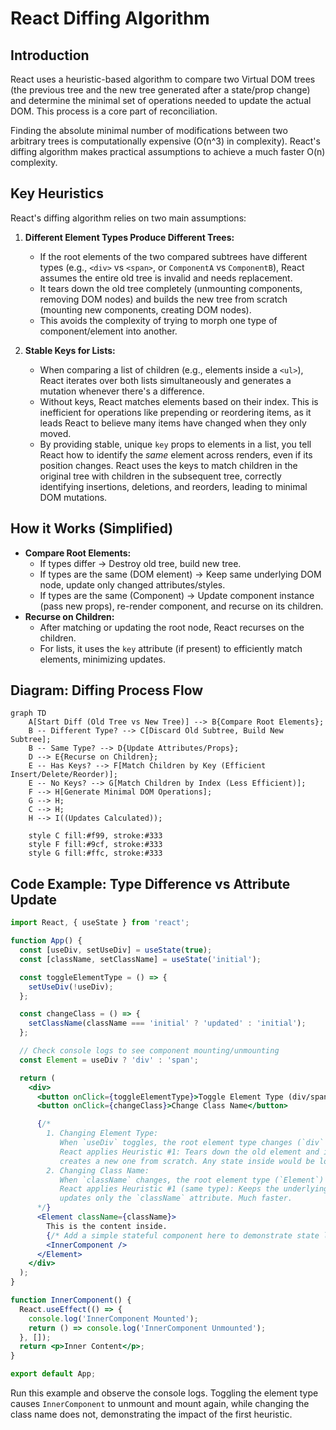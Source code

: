 # React Diffing Algorithm

## Introduction

React uses a heuristic-based algorithm to compare two Virtual DOM trees (the previous tree and the new tree generated after a state/prop change) and determine the minimal set of operations needed to update the actual DOM. This process is a core part of reconciliation.

Finding the absolute minimal number of modifications between two arbitrary trees is computationally expensive (O(n^3) in complexity). React's diffing algorithm makes practical assumptions to achieve a much faster O(n) complexity.

## Key Heuristics

React's diffing algorithm relies on two main assumptions:

1.  **Different Element Types Produce Different Trees:**
    - If the root elements of the two compared subtrees have different types (e.g., `<div>` vs `<span>`, or `ComponentA` vs `ComponentB`), React assumes the entire old tree is invalid and needs replacement.
    - It tears down the old tree completely (unmounting components, removing DOM nodes) and builds the new tree from scratch (mounting new components, creating DOM nodes).
    - This avoids the complexity of trying to morph one type of component/element into another.

2.  **Stable Keys for Lists:**
    - When comparing a list of children (e.g., elements inside a `<ul>`), React iterates over both lists simultaneously and generates a mutation whenever there's a difference.
    - Without keys, React matches elements based on their index. This is inefficient for operations like prepending or reordering items, as it leads React to believe many items have changed when they only moved.
    - By providing stable, unique `key` props to elements in a list, you tell React how to identify the *same* element across renders, even if its position changes. React uses the keys to match children in the original tree with children in the subsequent tree, correctly identifying insertions, deletions, and reorders, leading to minimal DOM mutations.

## How it Works (Simplified)

- **Compare Root Elements:**
    - If types differ -> Destroy old tree, build new tree.
    - If types are the same (DOM element) -> Keep same underlying DOM node, update only changed attributes/styles.
    - If types are the same (Component) -> Update component instance (pass new props), re-render component, and recurse on its children.
- **Recurse on Children:**
    - After matching or updating the root node, React recurses on the children.
    - For lists, it uses the `key` attribute (if present) to efficiently match elements, minimizing updates.

## Diagram: Diffing Process Flow

```mermaid
graph TD
    A[Start Diff (Old Tree vs New Tree)] --> B{Compare Root Elements};
    B -- Different Type? --> C[Discard Old Subtree, Build New Subtree];
    B -- Same Type? --> D{Update Attributes/Props};
    D --> E{Recurse on Children};
    E -- Has Keys? --> F[Match Children by Key (Efficient Insert/Delete/Reorder)];
    E -- No Keys? --> G[Match Children by Index (Less Efficient)];
    F --> H[Generate Minimal DOM Operations];
    G --> H;
    C --> H;
    H --> I((Updates Calculated));

    style C fill:#f99, stroke:#333
    style F fill:#9cf, stroke:#333
    style G fill:#ffc, stroke:#333
```

## Code Example: Type Difference vs Attribute Update

```jsx
import React, { useState } from 'react';

function App() {
  const [useDiv, setUseDiv] = useState(true);
  const [className, setClassName] = useState('initial');

  const toggleElementType = () => {
    setUseDiv(!useDiv);
  };

  const changeClass = () => {
    setClassName(className === 'initial' ? 'updated' : 'initial');
  };

  // Check console logs to see component mounting/unmounting
  const Element = useDiv ? 'div' : 'span';

  return (
    <div>
      <button onClick={toggleElementType}>Toggle Element Type (div/span)</button>
      <button onClick={changeClass}>Change Class Name</button>

      {/* 
        1. Changing Element Type:
           When `useDiv` toggles, the root element type changes (`div` <-> `span`).
           React applies Heuristic #1: Tears down the old element and its children,
           creates a new one from scratch. Any state inside would be lost.
        2. Changing Class Name:
           When `className` changes, the root element type (`Element`) remains the same.
           React applies Heuristic #1 (same type): Keeps the underlying DOM node,
           updates only the `className` attribute. Much faster.
      */}
      <Element className={className}>
        This is the content inside.
        {/* Add a simple stateful component here to demonstrate state loss on type change */}
        <InnerComponent />
      </Element>
    </div>
  );
}

function InnerComponent() {
  React.useEffect(() => {
    console.log('InnerComponent Mounted');
    return () => console.log('InnerComponent Unmounted');
  }, []);
  return <p>Inner Content</p>;
}

export default App;
```

Run this example and observe the console logs. Toggling the element type causes `InnerComponent` to unmount and mount again, while changing the class name does not, demonstrating the impact of the first heuristic. 